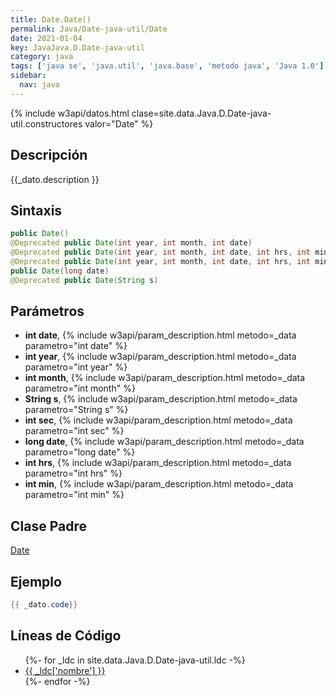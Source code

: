 ```yaml
---
title: Date.Date()
permalink: Java/Date-java-util/Date
date: 2021-01-04
key: JavaJava.D.Date-java-util
category: java
tags: ['java se', 'java.util', 'java.base', 'metodo java', 'Java 1.0']
sidebar: 
  nav: java
---
```


{% include w3api/datos.html clase=site.data.Java.D.Date-java-util.constructores valor="Date" %}

## Descripción
{{_dato.description }}

## Sintaxis
~~~java
public Date()
@Deprecated public Date(int year, int month, int date)
@Deprecated public Date(int year, int month, int date, int hrs, int min)
@Deprecated public Date(int year, int month, int date, int hrs, int min, int sec)
public Date(long date)
@Deprecated public Date(String s)
~~~

## Parámetros
* **int date**,  {% include w3api/param_description.html metodo=_data parametro="int date" %}
* **int year**,  {% include w3api/param_description.html metodo=_data parametro="int year" %}
* **int month**,  {% include w3api/param_description.html metodo=_data parametro="int month" %}
* **String s**,  {% include w3api/param_description.html metodo=_data parametro="String s" %}
* **int sec**,  {% include w3api/param_description.html metodo=_data parametro="int sec" %}
* **long date**,  {% include w3api/param_description.html metodo=_data parametro="long date" %}
* **int hrs**,  {% include w3api/param_description.html metodo=_data parametro="int hrs" %}
* **int min**,  {% include w3api/param_description.html metodo=_data parametro="int min" %}

## Clase Padre
[Date](/Java/Date-java-util/)

## Ejemplo
~~~java
{{ _dato.code}}
~~~

## Líneas de Código
<ul>
{%- for _ldc in site.data.Java.D.Date-java-util.ldc -%}
   <li>
       <a href="{{_ldc['url'] }}">{{ _ldc['nombre'] }}</a>
   </li>
{%- endfor -%}
</ul>
